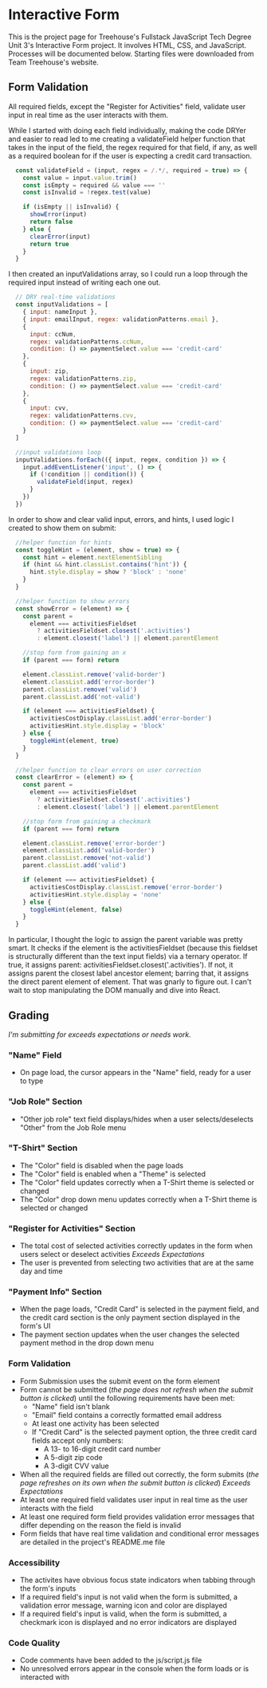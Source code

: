 # Interactive Form
This is the project page for Treehouse's Fullstack JavaScript Tech Degree Unit 3's Interactive Form project. It involves HTML, CSS, and JavaScript. Processes will be documented below. Starting files were downloaded from Team Treehouse's website.

## Form Validation
All required fields, except the "Register for Activities" field, validate user input in real time as the user interacts with them.

While I started with doing each field individually, making the code DRYer and easier to read led to me creating a validateField helper function that takes in the input of the field, the regex required for that field, if any, as well as a required boolean for if the user is expecting a credit card transaction.

```javascript
  const validateField = (input, regex = /.*/, required = true) => {
    const value = input.value.trim()
    const isEmpty = required && value === ''
    const isInvalid = !regex.test(value)

    if (isEmpty || isInvalid) {
      showError(input)
      return false
    } else {
      clearError(input)
      return true
    }
  }
```

I then created an inputValidations array, so I could run a loop through the required input instead of writing each one out.

```javascript
  // DRY real-time validations
  const inputValidations = [
    { input: nameInput },
    { input: emailInput, regex: validationPatterns.email },
    {
      input: ccNum,
      regex: validationPatterns.ccNum,
      condition: () => paymentSelect.value === 'credit-card'
    },
    {
      input: zip,
      regex: validationPatterns.zip,
      condition: () => paymentSelect.value === 'credit-card'
    },
    {
      input: cvv,
      regex: validationPatterns.cvv,
      condition: () => paymentSelect.value === 'credit-card'
    }
  ]

  //input validations loop
  inputValidations.forEach(({ input, regex, condition }) => {
    input.addEventListener('input', () => {
      if (!condition || condition()) {
        validateField(input, regex)
      }
    })
  })
```

In order to show and clear valid input, errors, and hints, I used logic I created to show them on submit:

```javascript
  //helper function for hints
  const toggleHint = (element, show = true) => {
    const hint = element.nextElementSibling
    if (hint && hint.classList.contains('hint')) {
      hint.style.display = show ? 'block' : 'none'
    }
  }

  //helper function to show errors
  const showError = (element) => {
    const parent =
      element === activitiesFieldset
        ? activitiesFieldset.closest('.activities')
        : element.closest('label') || element.parentElement

    //stop form from gaining an x
    if (parent === form) return

    element.classList.remove('valid-border')
    element.classList.add('error-border')
    parent.classList.remove('valid')
    parent.classList.add('not-valid')

    if (element === activitiesFieldset) {
      activitiesCostDisplay.classList.add('error-border')
      activitiesHint.style.display = 'block'
    } else {
      toggleHint(element, true)
    }
  }

  //helper function to clear errors on user correction
  const clearError = (element) => {
    const parent =
      element === activitiesFieldset
        ? activitiesFieldset.closest('.activities')
        : element.closest('label') || element.parentElement

    //stop form from gaining a checkmark
    if (parent === form) return

    element.classList.remove('error-border')
    element.classList.add('valid-border')
    parent.classList.remove('not-valid')
    parent.classList.add('valid')

    if (element === activitiesFieldset) {
      activitiesCostDisplay.classList.remove('error-border')
      activitiesHint.style.display = 'none'
    } else {
      toggleHint(element, false)
    }
  }
```

In particular, I thought the logic to assign the parent variable was pretty smart. It checks if the element is the activitiesFieldset (because this fieldset is structurally different than the text input fields) via a ternary operator. If true, it assigns parent: activitiesFieldset.closest('.activities'). If not, it assigns parent the closest label ancestor element; barring that, it assigns the direct parent element of element. That was gnarly to figure out. I can't wait to stop manipulating the DOM manually and dive into React.

## Grading
*I'm submitting for exceeds expectations or needs work.*

### "Name" Field
* On page load, the cursor appears in the "Name" field, ready for a user to type
### "Job Role" Section
* "Other job role" text field displays/hides when a user selects/deselects "Other" from the Job Role menu
### "T-Shirt" Section
* The "Color" field is disabled when the page loads
* The "Color" field is enabled when a "Theme" is selected
* The "Color" field updates correctly when a T-Shirt theme is selected or changed
* The "Color" drop down menu updates correctly when a T-Shirt theme is selected or changed
### "Register for Activities" Section
* The total cost of selected activities correctly updates in the form when users select or deselect activities
*Exceeds Expectations*
* The user is prevented from selecting two activities that are at the same day and time
### "Payment Info" Section
* When the page loads, "Credit Card" is selected in the payment field, and the credit card section is the only payment section displayed in the form's UI
* The payment section updates when the user changes the selected payment method in the drop down menu
### Form Validation
* Form Submission uses the submit event on the form element
* Form cannot be submitted (*the page does not refresh when the submit button is clicked*) until the following requirements have been met:
  * "Name" field isn't blank
  * "Email" field contains a correctly formatted email address
  * At least one activity has been selected
  * If "Credit Card" is the selected payment option, the three credit card fields accept only numbers:
    * A 13- to 16-digit credit card number
    * A 5-digit zip code
    * A 3-digit CVV value
* When all the required fields are filled out correctly, the form submits (*the page refreshes on its own when the submit button is clicked*)
*Exceeds Expectations*
* At least one required field validates user input in real time as the user interacts with the field
* At least one required form field provides validation error messages that differ depending on the reason the field is invalid
* Form fields that have real time validation and conditional error messages are detailed in the project's README.me file
### Accessibility
* The activites have obvious focus state indicators when tabbing through the form's inputs
* If a required field's input is not valid when the form is submitted, a validation error message, warning icon and color are displayed
* If a required field's input is valid, when the form is submitted, a checkmark icon is displayed and no error indicators are displayed
### Code Quality
* Code comments have been added to the js/script.js file
* No unresolved errors appear in the console when the form loads or is interacted with